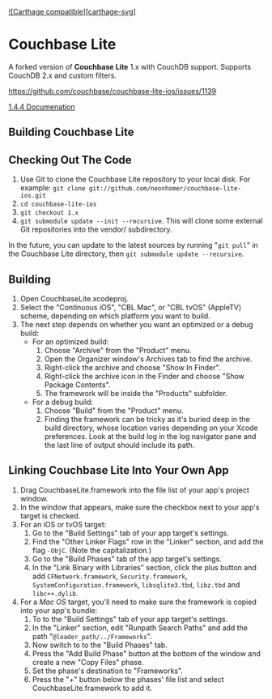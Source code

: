 [![Carthage compatible][carthage-svg]](carthage-link)

# Couchbase Lite 

A forked version of **Couchbase Lite** 1.x with CouchDB support. Supports CouchDB 2.x and custom filters.

https://github.com/couchbase/couchbase-lite-ios/issues/1139

[1.4.4 Documenation](https://docs.couchbase.com/couchbase-lite/1.4/index.html)

## Building Couchbase Lite ##

## Checking Out The Code

1. Use Git to clone the Couchbase Lite repository to your local disk. For example: `git clone git://github.com/neonhomer/couchbase-lite-ios.git`
2. `cd couchbase-lite-ios`
3. `git checkout 1.x`
4. `git submodule update --init --recursive`. This will clone some external Git repositories into the vendor/ subdirectory.

In the future, you can update to the latest sources by running "`git pull`" in the Couchbase Lite directory, then `git submodule update --recursive`.

## Building

1. Open CouchbaseLite.xcodeproj.
2. Select the "Continuous iOS", "CBL Mac", or "CBL tvOS" (AppleTV) scheme, depending on which platform you want to build.
3. The next step depends on whether you want an optimized or a debug build:
   * For an optimized build:
      1. Choose "Archive" from the "Product" menu.
      2. Open the Organizer window's Archives tab to find the archive.
      3. Right-click the archive and choose "Show In Finder".
      4. Right-click the archive icon in the Finder and choose "Show Package Contents".
      5. The framework will be inside the "Products" subfolder.
    * For a debug build:
      1. Choose "Build" from the "Product" menu.
      2. Finding the framework can be tricky as it's buried deep in the build directory, whose location varies depending on your Xcode preferences. Look at the build log in the log navigator pane and the last line of output should include its path.

## Linking Couchbase Lite Into Your Own App ##

1. Drag CouchbaseLite.framework into the file list of your app's project window.
2. In the window that appears, make sure the checkbox next to your app's target is checked.
3. For an iOS or tvOS target:
   1. Go to the "Build Settings" tab of your app target's settings.
   2. Find the "Other Linker Flags" row in the "Linker" section, and add the flag `-ObjC`. (Note the capitalization.)
   3. Go to the "Build Phases" tab of the app target's settings.
   4. In the "Link Binary with Libraries" section, click the plus button and add `CFNetwork.framework`, `Security.framework`, `SystemConfiguration.framework`, `libsqlite3.tbd`, `libz.tbd` and `libc++.dylib`.
4. For a _Mac OS_ target, you'll need to make sure the framework is copied into your app's bundle:
   1. To to the "Build Settings" tab of your app target's settings.
   2. In the "Linker" section, edit "Runpath Search Paths" and add the path "`@loader_path/../Frameworks`".
   3. Now switch to to the "Build Phases" tab.
   4. Press the "Add Build Phase" button at the bottom of the window and create a new "Copy Files" phase.
   5. Set the phase's destination to "Frameworks".
   6. Press the "+" button below the phases' file list and select CouchbaseLite.framework to add it.
